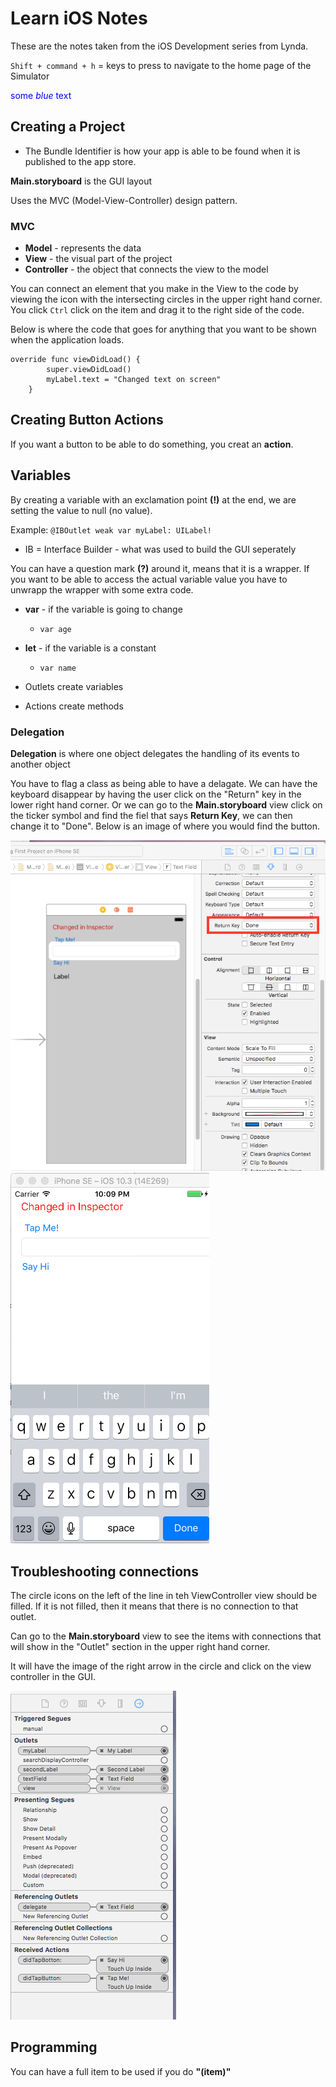 # Learn iOS Notes 

These are the notes taken from the iOS Development series from Lynda. 

`Shift + command + h` = keys to press to navigate to the home page of the Simulator 

<span style="color:blue">some *blue* text</span>

## Creating a Project 
* The Bundle Identifier is how your app is able to be found when it is published to the app store. 

**Main.storyboard** is the GUI layout 

Uses the MVC (Model-View-Controller) design pattern.

### MVC 
* **Model** - represents the data
* **View** - the visual part of the project 
* **Controller** - the object that connects the view to the model 

You can connect an element that you make in the View to the code by viewing the icon with the intersecting circles in the upper right hand corner. You click `Ctrl` click on the item and drag it to the right side of the code. 

Below is where the code that goes for anything that you want to be shown when the application loads. 

```
override func viewDidLoad() {
        super.viewDidLoad()
        myLabel.text = "Changed text on screen" 
    }
```

## Creating Button Actions 

If you want a button to be able to do something, you creat an **action**. 

## Variables 
By creating a variable with an exclamation point **(!)** at the end, we are setting the value to null (no value). 

Example: `@IBOutlet weak var myLabel: UILabel!`

* IB = Interface Builder - what was used to build the GUI seperately 

You can have a question mark **(?)** around it, means that it is a wrapper. If you want to be able to access the actual variable value you have to unwrapp the wrapper with some extra code. 

* **var** - if the variable is going to change 
	* `var age`
* **let** - if the variable is a constant 
	* `var name`

* Outlets create variables 
* Actions create methods 


### Delegation 
**Delegation** is where one object delegates the handling of its events to another object 

You have to flag a class as being able to have a delagate. We can have the keyboard disappear by having the user click on the "Return" key in the lower right hand corner. Or we can go to the **Main.storyboard** view click on the ticker symbol and find the fiel that says **Return Key**, we can then change it to "Done". Below is an image of where you would find the button. 

![image of how to make the blue done button](imgs/delegate-done.png)
![this is what it looks like with the blue button](imgs/blue-done-button.png)

## Troubleshooting connections 
The circle icons on the left of the line in teh ViewController view should be filled. If it is not filled, then it means that there is no connection to that outlet. 

Can go to the **Main.storyboard** view to see the items with connections that will show in the "Outlet" section in the upper right hand corner. 

It will have the image of the right arrow in the circle and click on the view controller in the GUI. 

![Shows what outlets have connections](imgs/missing-connection.png)

## Programming

You can have a full item to be used if you do **"\(item)"** 
 